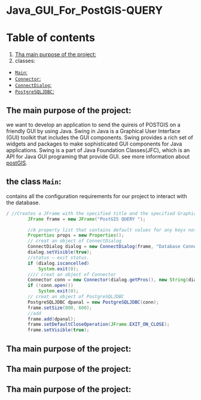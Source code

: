# Java_GUI_For_PostGIS-QUERY

# Table of contents
1. [Tha main purpose of the project:](#introduction)
2. classes:
- [`Main`:](#main)
- [`Connector`:](#conn)
- [`ConnectDialog`:](#dial)
- [`PostgreSQLJDBC`:](#post)



## The main purpose of the project: <a name="introduction"></a>
we want to develop an application to send the quireis of POSTGIS on a friendly GUI by using Java. Swing in Java is a Graphical User Interface (GUI) toolkit that includes the GUI components. Swing provides a rich set of widgets and packages to make sophisticated GUI components for Java applications. Swing is a part of Java Foundation Classes(JFC), which is an API for Java GUI programing that provide GUI. see more information about [postGIS](https://github.com/Daham-Mustaf/PostGis).


## the class `Main`: <a name="main"></a>
contains all the configuration requirements for our project to interact with the database.
```java
/ //Creates a JFrame with the specified title and the specified GraphicsConfiguration of a screen.
		JFrame frame = new JFrame("PostGIS QUERY ");

		//A property list that contains default values for any keys not found in this property list
		Properties props = new Properties();
		// creat an object of ConnectDialog
		ConnectDialog dialog = new ConnectDialog(frame, "Database Connectro", props);
		dialog.setVisible(true);
		//status – exit status.
		if (dialog.iscancelled)
			System.exit(0);
		//// creat an object of Connector
		Connector conn = new Connector(dialog.getPros(), new String(dialog.pass.getPassword()));
		if (!conn.open())
			System.exit(0);
		// creat an object of PostgreSQLJDBC
		PostgreSQLJDBC dpanal = new PostgreSQLJDBC(conn);
		frame.setSize(800, 600);
		//add 
		frame.add(dpanal);
		frame.setDefaultCloseOperation(JFrame.EXIT_ON_CLOSE);
		frame.setVisible(true);

```

## Tha main purpose of the project: <a name="conn"></a>
## Tha main purpose of the project: <a name="dial"></a>
## Tha main purpose of the project: <a name="post"></a>

